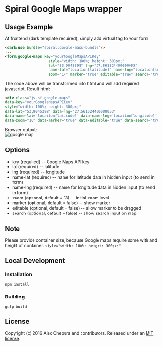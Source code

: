 # Spiral Google Maps wrapper

## Usage Example

At frontend (dark template required), simply add virtual tag to your form:

```html
<dark:use bundle="spiral:google-maps-bundle"/>
...
<form:google-maps key="yourGoogleMapsAPIKey"
                    style="width: 100%; height: 300px;"
                    lat="53.9045398" lng="27.561524400000053"
                    name-lat="location[latitude]" name-lng="location[longitude]"
                    zoom="14" marker="true" editable="true" search="true"/>
```
The code above will be transformed into html and will add required javascript.
Result html:
```html
<div class="js-sf-google-maps"
data-key="yourGoogleMapsAPIKey"
style="width: 100%; height: 300px;"
data-lat="53.9045398" data-lng="27.561524400000053"
data-name-lat="location[latitude]" data-name-lng="location[longitude]"
data-zoom="10" data-marker="true" data-editable="true" data-search="true">...google's code...</div>
```
Browser output:  
![google map](https://cloud.githubusercontent.com/assets/5582266/12549495/b3946bb0-c36e-11e5-98eb-c67b0baee2e9.png)

## Options

* key (required) -- Google Maps API key
* lat (required) -- latitude
* lng (required) -- longitude
* name-lat (required) -- name for latitude data in hidden input (to send in form)
* name-lng (required) -- name for longitude data in hidden input (to send in form)
* zoom (optional, default = 13) -- initial zoom level
* marker (optional, default = false) -- show marker
* editable (optional, default = false) -- allow marker to be dragged
* search (optional, default = false) -- show search input on map

## Note
Please provide container size, because Google maps require some with and height of container.
`style="width: 100%; height: 300px;"`

## Local Development

### Installation

    npm install

### Building

    gulp build
    

## License

Copyright (c) 2016 Alex Chepura and contributors. Released under an [MIT license](https://github.com/spiral-modules/google-maps/blob/master/LICENSE).
